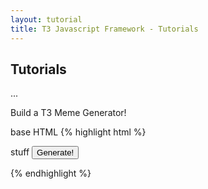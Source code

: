 ```yaml
---
layout: tutorial
title: T3 Javascript Framework - Tutorials
---
```



Tutorials
---------

...

Build a T3 Meme Generator!

base HTML
{% highlight html %}
<html>
<body>
	<form>
	stuff
	<button>Generate!</button>
	</form>
</body>
</html>
{% endhighlight %}

